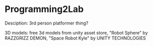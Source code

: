 # Programming2Lab

Desciption: 3rd person platformer thing?

3D models: free 3d models from unity asset store, "Robot Sphere" by RAZZGRIZZ DEMON, "Space Robot Kyle" by UNITY TECHNOLOGIES

